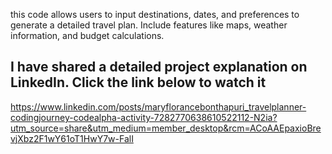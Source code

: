 this code allows users to input destinations, dates, and preferences to generate a detailed travel plan. Include features like maps, weather information, and budget calculations.

## I have shared a detailed project explanation on LinkedIn. Click the link below to watch it

https://www.linkedin.com/posts/maryflorancebonthapuri_travelplanner-codingjourney-codealpha-activity-7282770638610522112-N2ia?utm_source=share&utm_medium=member_desktop&rcm=ACoAAEpaxioBrevjXbz2F1wY61oT1HwY7w-FalI
